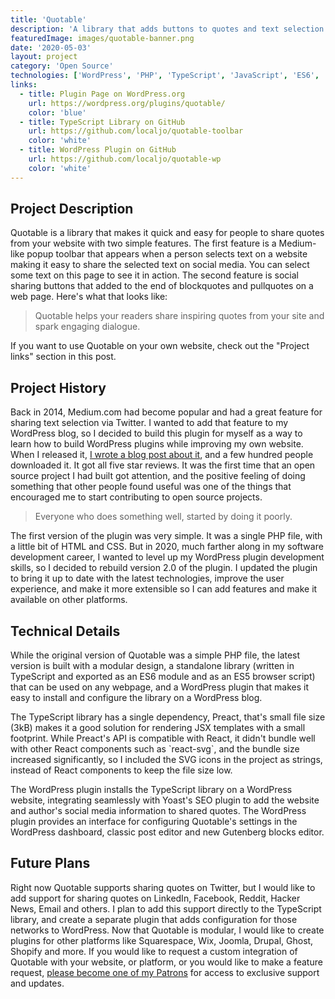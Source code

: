 ```yaml
---
title: 'Quotable'
description: 'A library that adds buttons to quotes and text selection that make it quick and easy for people to share quotes from your website.'
featuredImage: images/quotable-banner.png
date: '2020-05-03'
layout: project
category: 'Open Source'
technologies: ['WordPress', 'PHP', 'TypeScript', 'JavaScript', 'ES6', 'ES5', 'Preact', 'CSS', 'HTML']
links:
  - title: Plugin Page on WordPress.org
    url: https://wordpress.org/plugins/quotable/
    color: 'blue'
  - title: TypeScript Library on GitHub
    url: https://github.com/localjo/quotable-toolbar
    color: 'white'
  - title: WordPress Plugin on GitHub
    url: https://github.com/localjo/quotable-wp
    color: 'white'
---
```


## Project Description

Quotable is a library that makes it quick and easy for people to share quotes from your website with two simple features. The first feature is a Medium-like popup toolbar that appears when a person selects text on a website making it easy to share the selected text on social media. You can select some text on this page to see it in action. The second feature is social sharing buttons that added to the end of blockquotes and pullquotes on a web page. Here's what that looks like:

> Quotable helps your readers share inspiring quotes from your site and spark engaging dialogue.

If you want to use Quotable on your own website, check out the "Project links" section in this post.

## Project History

Back in 2014, Medium.com had become popular and had a great feature for sharing text selection via Twitter. I wanted to add that feature to my WordPress blog, so I decided to build this plugin for myself as a way to learn how to build WordPress plugins while improving my own website. When I released it, [I wrote a blog post about it](/blog/wordpress-quotable/), and a few hundred people downloaded it. It got all five star reviews. It was the first time that an open source project I had built got attention, and the positive feeling of doing something that other people found useful was one of the things that encouraged me to start contributing to open source projects.

> Everyone who does something well, started by doing it poorly.

The first version of the plugin was very simple. It was a single PHP file, with a little bit of HTML and CSS. But in 2020, much farther along in my software development career, I wanted to level up my WordPress plugin development skills, so I decided to rebuild version 2.0 of the plugin. I updated the plugin to bring it up to date with the latest technologies, improve the user experience, and make it more extensible so I can add features and make it available on other platforms.

## Technical Details

While the original version of Quotable was a simple PHP file, the latest version is built with a modular design, a standalone library (written in TypeScript and exported as an ES6 module and as an ES5 browser script) that can be used on any webpage, and a WordPress plugin that makes it easy to install and configure the library on a WordPress blog.

The TypeScript library has a single dependency, Preact, that's small file size (3kB) makes it a good solution for rendering JSX templates with a small footprint. While Preact's API is compatible with React, it didn't bundle well with other React components such as \`react-svg\`, and the bundle size increased significantly, so I included the SVG icons in the project as strings, instead of React components to keep the file size low.

The WordPress plugin installs the TypeScript library on a WordPress website, integrating seamlessly with Yoast's SEO plugin to add the website and author's social media information to shared quotes. The WordPress plugin provides an interface for configuring Quotable's settings in the WordPress dashboard, classic post editor and new Gutenberg blocks editor.

## Future Plans

Right now Quotable supports sharing quotes on Twitter, but I would like to add support for sharing quotes on LinkedIn, Facebook, Reddit, Hacker News, Email and others. I plan to add this support directly to the TypeScript library, and create a separate plugin that adds configuration for those networks to WordPress. Now that Quotable is modular, I would like to create plugins for other platforms like Squarespace, Wix, Joomla, Drupal, Ghost, Shopify and more. If you would like to request a custom integration of Quotable with your website, or platform, or you would like to make a feature request, [please become one of my Patrons](https://patreon.com/localjo) for access to exclusive support and updates.
